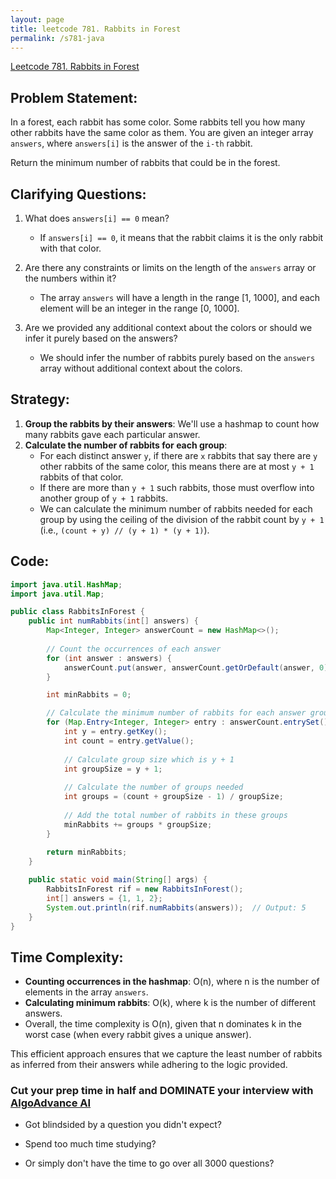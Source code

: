 ```yaml
---
layout: page
title: leetcode 781. Rabbits in Forest
permalink: /s781-java
---
```

[Leetcode 781. Rabbits in Forest](https://algoadvance.github.io/algoadvance/l781)
## Problem Statement:

In a forest, each rabbit has some color. Some rabbits tell you how many other rabbits have the same color as them. You are given an integer array `answers`, where `answers[i]` is the answer of the `i-th` rabbit.

Return the minimum number of rabbits that could be in the forest.

## Clarifying Questions:

1. What does `answers[i] == 0` mean?
   - If `answers[i] == 0`, it means that the rabbit claims it is the only rabbit with that color.
   
2. Are there any constraints or limits on the length of the `answers` array or the numbers within it?
   - The array `answers` will have a length in the range [1, 1000], and each element will be an integer in the range [0, 1000].

3. Are we provided any additional context about the colors or should we infer it purely based on the answers?
   - We should infer the number of rabbits purely based on the `answers` array without additional context about the colors.

## Strategy:

1. **Group the rabbits by their answers**: We'll use a hashmap to count how many rabbits gave each particular answer.
2. **Calculate the number of rabbits for each group**:
   - For each distinct answer `y`, if there are `x` rabbits that say there are `y` other rabbits of the same color, this means there are at most `y + 1` rabbits of that color.
   - If there are more than `y + 1` such rabbits, those must overflow into another group of `y + 1` rabbits.
   - We can calculate the minimum number of rabbits needed for each group by using the ceiling of the division of the rabbit count by `y + 1` (i.e., `(count + y) // (y + 1) * (y + 1)`).

## Code:

```java
import java.util.HashMap;
import java.util.Map;

public class RabbitsInForest {
    public int numRabbits(int[] answers) {
        Map<Integer, Integer> answerCount = new HashMap<>();
        
        // Count the occurrences of each answer
        for (int answer : answers) {
            answerCount.put(answer, answerCount.getOrDefault(answer, 0) + 1);
        }

        int minRabbits = 0;

        // Calculate the minimum number of rabbits for each answer group
        for (Map.Entry<Integer, Integer> entry : answerCount.entrySet()) {
            int y = entry.getKey();
            int count = entry.getValue();
            
            // Calculate group size which is y + 1
            int groupSize = y + 1;
            
            // Calculate the number of groups needed
            int groups = (count + groupSize - 1) / groupSize;
            
            // Add the total number of rabbits in these groups
            minRabbits += groups * groupSize;
        }
        
        return minRabbits;
    }

    public static void main(String[] args) {
        RabbitsInForest rif = new RabbitsInForest();
        int[] answers = {1, 1, 2};
        System.out.println(rif.numRabbits(answers));  // Output: 5
    }
}
```

## Time Complexity:

- **Counting occurrences in the hashmap**: O(n), where n is the number of elements in the array `answers`.
- **Calculating minimum rabbits**: O(k), where k is the number of different answers.
- Overall, the time complexity is O(n), given that n dominates k in the worst case (when every rabbit gives a unique answer).

This efficient approach ensures that we capture the least number of rabbits as inferred from their answers while adhering to the logic provided.


### Cut your prep time in half and DOMINATE your interview with [AlgoAdvance AI](https://algoAdvance.com)

- Got blindsided by a question you didn't expect?

- Spend too much time studying?

- Or simply don't have the time to go over all 3000 questions?


